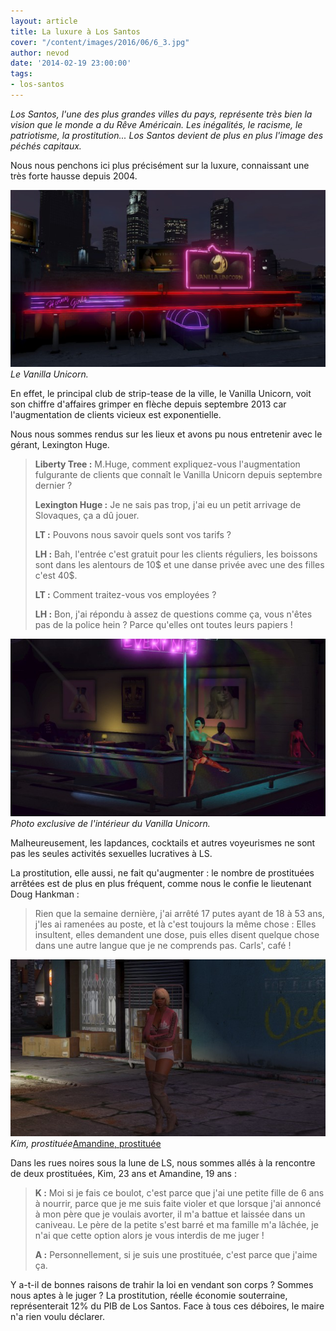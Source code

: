 ```yaml
---
layout: article
title: La luxure à Los Santos
cover: "/content/images/2016/06/6_3.jpg"
author: nevod
date: '2014-02-19 23:00:00'
tags:
- los-santos
---
```


_Los Santos, l'une des plus grandes villes du pays, représente très bien la vision que le monde a du Rêve Américain. Les inégalités, le racisme, le patriotisme, la prostitution... Los Santos devient de plus en plus l'image des péchés capitaux._

Nous nous penchons ici plus précisément sur la luxure, connaissant une très forte hausse depuis 2004.

![Le Vanilla Unicorn.](/content/images/2016/06/6.jpg)
_Le Vanilla Unicorn._

En effet, le principal club de strip-tease de la ville, le Vanilla Unicorn, voit son chiffre d'affaires grimper en flèche depuis septembre 2013 car l'augmentation de clients vicieux est exponentielle.

Nous nous sommes rendus sur les lieux et avons pu nous entretenir avec le gérant, Lexington Huge.

> **Liberty Tree :** M.Huge, comment expliquez-vous l'augmentation fulgurante de clients que connaît le Vanilla Unicorn depuis septembre dernier ?
> 
> **Lexington Huge :** Je ne sais pas trop, j'ai eu un petit arrivage de Slovaques, ça a dû jouer.
> 
> **LT :** Pouvons nous savoir quels sont vos tarifs ?
> 
> **LH :** Bah, l'entrée c'est gratuit pour les clients réguliers, les boissons sont dans les alentours de 10$ et une danse privée avec une des filles c'est 40$.
> 
> **LT :** Comment traitez-vous vos employées ?
> 
> **LH :** Bon, j'ai répondu à assez de questions comme ça, vous n'êtes pas de la police hein ? Parce qu'elles ont toutes leurs papiers !

![Photo exclusive de l'intérieur du Vanilla Unicorn.](/content/images/2016/06/6_2.jpg)
_Photo exclusive de l'intérieur du Vanilla Unicorn._

Malheureusement, les lapdances, cocktails et autres voyeurismes ne sont pas les seules activités sexuelles lucratives à LS.

La prostitution, elle aussi, ne fait qu'augmenter : le nombre de prostituées arrêtées est de plus en plus fréquent, comme nous le confie le lieutenant Doug Hankman :

> Rien que la semaine dernière, j'ai arrêté 17 putes ayant de 18 à 53 ans, j'les ai ramenées au poste, et là c'est toujours la même chose : Elles insultent, elles demandent une dose, puis elles disent quelque chose dans une autre langue que je ne comprends pas. Carls', café !

![Kim, prostituée](/content/images/2016/06/6_1.jpg)
_Kim, prostituée_[Amandine, prostituée](/content/images/2016/06/6_4.jpg)

Dans les rues noires sous la lune de LS, nous sommes allés à la rencontre de deux prostituées, Kim, 23 ans et Amandine, 19 ans :

> **K :** Moi si je fais ce boulot, c'est parce que j'ai une petite fille de 6 ans à nourrir, parce que je me suis faite violer et que lorsque j'ai annoncé à mon père que je voulais avorter, il m'a battue et laissée dans un caniveau. Le père de la petite s'est barré et ma famille m'a lâchée, je n'ai que cette option alors je vous interdis de me juger !
> 
> **A :** Personnellement, si je suis une prostituée, c'est parce que j'aime ça.

Y a-t-il de bonnes raisons de trahir la loi en vendant son corps ? Sommes nous aptes à le juger ? La prostitution, réelle économie souterraine, représenterait 12% du PIB de Los Santos. Face à tous ces déboires, le maire n'a rien voulu déclarer.